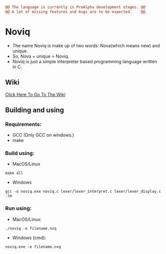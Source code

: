 ```diff
@@ The language is currently in PreAlpha development stages. @@
@@ A lot of missing features and bugs are to be expected.    @@
```
# Noviq
- The name Noviq is make up of two words: Nova(which means new) and unique.
- So, Nova + unique = Noviq.
- Noviq is just a simple interpreter based programming language written in C.

## Wiki
[Click Here To Go To The Wiki](https://coredex-source.github.io/Noviq-site/wiki/introduction.html)

## Building and using
### Requirements:
  - GCC (Only GCC on windows.)
  - make
### Build using:
- MacOS/Linux
```
make all
```
- Windows
```
gcc -o noviq.exe noviq.c lexer/lexer_interpret.c lexer/lexer_display.c -lm
```
### Run using:
- MacOS/Linux:
```
./noviq -e filename.nvq
```
- Windows (cmd):
```
noviq.exe -e filename.nvq
```

